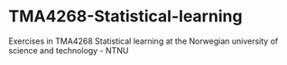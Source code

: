 # TMA4268-Statistical-learning
Exercises in TMA4268 Statistical learning at the Norwegian university of science and technology - NTNU
